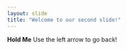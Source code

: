 ```yaml
---
layout: slide
title: "Welcome to our second slide!"
---
```

**Hold Me**
Use the left arrow to go back!
